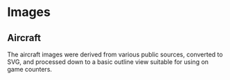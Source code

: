 # Images


## Aircraft

The aircraft images were derived from various public sources,
converted to SVG, and processed down to a basic outline view
suitable for using on game counters.
